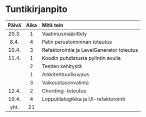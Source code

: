 # Tuntikirjanpito
| Päivä | Aika | Mitä tein  |
| :-: | :-: | :- |
| 29.3. | 1 | Vaatimusmäärittely |
| 8.4. | 4 | Pelin perustoiminnan toteutus |
| 10.4. | 3 | Refaktorointia ja LevelGenerator toteutus |
| 11.4. | 1 | Koodin puhdistusta pylintin avulla |
| | 2 | Testien kehitystä |
| | 1 | Arkkitehtuurikuvaus |
| | 3 | Vaikeustasonvalinta |
| 12.4. | 2 | Chording-toteutus |
| 19.4. | 4 | Lopputilalogiikka ja UI-refaktorointi |
| yht. | 21 | |
